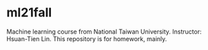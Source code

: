 # ml21fall
Machine learning course from National Taiwan University. Instructor: Hsuan-Tien Lin.
This repository is for homework, mainly.
